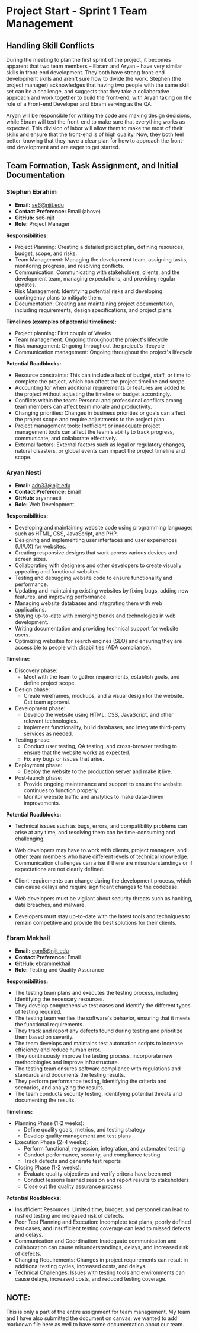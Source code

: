 # Project Start - Sprint 1 Team Management

## Handling Skill Conflicts

During the meeting to plan the first sprint of the project, it becomes apparent
that two team members – Ebram and Aryan – have very similar skills in front-end
development. They both have strong front-end development skills and aren't sure
how to divide the work. Stephen (the project manager) acknowledges that having
two people with the same skill set can be a challenge, and suggests that they
take a collaborative approach and work together to build the front-end, with
Aryan taking on the role of a Front-end Developer and Ebram serving as the QA.

Aryan will be responsible for writing the code and making design decisions,
while Ebram will test the front-end to make sure that everything works as
expected. This division of labor will allow them to make the most of their
skills and ensure that the front-end is of high quality. Now, they both feel
better knowing that they have a clear plan for how to approach the front-end
development and are eager to get started.

## Team Formation, Task Assignment, and Initial Documentation

### Stephen Ebrahim

- **Email:** se6@njit.edu
- **Contact Preference:** Email (above)
- **GitHub:** se6-njit
- **Role:** Project Manager

**Responsibilities:**

- Project Planning: Creating a detailed project plan, defining resources,
  budget, scope, and risks.
- Team Management: Managing the development team, assigning tasks, monitoring
  progress, and resolving conflicts.
- Communication: Communicating with stakeholders, clients, and the development
  team, managing expectations, and providing regular updates.
- Risk Management: Identifying potential risks and developing contingency plans
  to mitigate them.
- Documentation: Creating and maintaining project documentation, including
  requirements, design specifications, and project plans.

**Timelines (examples of potential timelines):**

- Project planning: First couple of Weeks
- Team management: Ongoing throughout the project's lifecycle
- Risk management: Ongoing throughout the project's lifecycle
- Communication management: Ongoing throughout the project's lifecycle

**Potential Roadblocks:**

- Resource constraints: This can include a lack of budget, staff, or time to
  complete the project, which can affect the project timeline and scope.
- Accounting for when additional requirements or features are added to the
  project without adjusting the timeline or budget accordingly.
- Conflicts within the team: Personal and professional conflicts among team
  members can affect team morale and productivity.
- Changing priorities: Changes in business priorities or goals can affect the
  project scope and require adjustments to the project plan.
- Project management tools: Inefficient or inadequate project management tools
  can affect the team's ability to track progress, communicate, and collaborate
  effectively.
- External factors: External factors such as legal or regulatory changes,
  natural disasters, or global events can impact the project timeline and scope.

### Aryan Nesti

- **Email:** adn33@njit.edu
- **Contact Preference:** Email
- **GitHub:** aryannesti
- **Role:** Web Development

**Responsibilities:**

- Developing and maintaining website code using programming languages such as
  HTML, CSS, JavaScript, and PHP.
- Designing and implementing user interfaces and user experiences (UI/UX) for
  websites.
- Creating responsive designs that work across various devices and screen sizes.
- Collaborating with designers and other developers to create visually appealing
  and functional websites.
- Testing and debugging website code to ensure functionality and performance.
- Updating and maintaining existing websites by fixing bugs, adding new
  features, and improving performance.
- Managing website databases and integrating them with web applications.
- Staying up-to-date with emerging trends and technologies in web development.
- Writing documentation and providing technical support for website users.
- Optimizing websites for search engines (SEO) and ensuring they are accessible
  to people with disabilities (ADA compliance).

**Timeline:**

- Discovery phase:
  - Meet with the team to gather requirements, establish goals, and define
    project scope.
- Design phase:
  - Create wireframes, mockups, and a visual design for the website. Get team
    approval.
- Development phase:
  - Develop the website using HTML, CSS, JavaScript, and other relevant
    technologies.
  - Implement functionality, build databases, and integrate third-party services
    as needed.
- Testing phase:
  - Conduct user testing, QA testing, and cross-browser testing to ensure that
    the website works as expected.
  - Fix any bugs or issues that arise.
- Deployment phase:
  - Deploy the website to the production server and make it live.
- Post-launch phase:
  - Provide ongoing maintenance and support to ensure the website continues to
    function properly.
  - Monitor website traffic and analytics to make data-driven improvements.

**Potential Roadblocks:**

- Technical issues such as bugs, errors, and compatibility problems can arise at
  any time, and resolving them can be time-consuming and challenging.
- Web developers may have to work with clients, project managers, and other team
  members who have different levels of technical knowledge. Communication
  challenges can arise if there are misunderstandings or if expectations are not
  clearly defined.
- Client requirements can change during the development process, which can cause
  delays and require significant changes to the codebase.
- Web developers must be vigilant about security threats such as hacking, data
  breaches, and malware.

- Developers must stay up-to-date with the latest tools and techniques to remain
  competitive and provide the best solutions for their clients.

### Ebram Mekhail

- **Email:** egm5@njit.edu
- **Contact Preference:** Email
- **GitHub:** ebrammekhail
- **Role:** Testing and Quality Assurance

**Responsibilities:**

- The testing team plans and executes the testing process, including identifying
  the necessary resources.
- They develop comprehensive test cases and identify the different types of
  testing required.
- The testing team verifies the software's behavior, ensuring that it meets the
  functional requirements.
- They track and report any defects found during testing and prioritize them
  based on severity.
- The team develops and maintains test automation scripts to increase efficiency
  and reduce human error.
- They continuously improve the testing process, incorporate new methodologies
  and improve infrastructure.
- The testing team ensures software compliance with regulations and standards
  and documents the testing results.
- They perform performance testing, identifying the criteria and scenarios, and
  analyzing the results.
- The team conducts security testing, identifying potential threats and
  documenting the results.

**Timelines:**

- Planning Phase (1-2 weeks):
  - Define quality goals, metrics, and testing strategy
  - Develop quality management and test plans
- Execution Phase (2-4 weeks):
  - Perform functional, regression, integration, and automated testing
  - Conduct performance, security, and compliance testing
  - Track defects and generate test reports
- Closing Phase (1-2 weeks):
  - Evaluate quality objectives and verify criteria have been met
  - Conduct lessons learned session and report results to stakeholders
  - Close out the quality assurance process

**Potential Roadblocks:**

- Insufficient Resources: Limited time, budget, and personnel can lead to rushed
  testing and increased risk of defects.
- Poor Test Planning and Execution: Incomplete test plans, poorly defined test
  cases, and insufficient testing coverage can lead to missed defects and
  delays.
- Communication and Coordination: Inadequate communication and collaboration can
  cause misunderstandings, delays, and increased risk of defects.
- Changing Requirements: Changes in project requirements can result in
  additional testing cycles, increased costs, and delays.
- Technical Challenges: Issues with testing tools and environments can cause
  delays, increased costs, and reduced testing coverage.

## NOTE:

This is only a part of the entire assignment for team management. My team and I
have also submitted the document on canvas; we wanted to add markdown file here
as well to have some documentation about our team.
